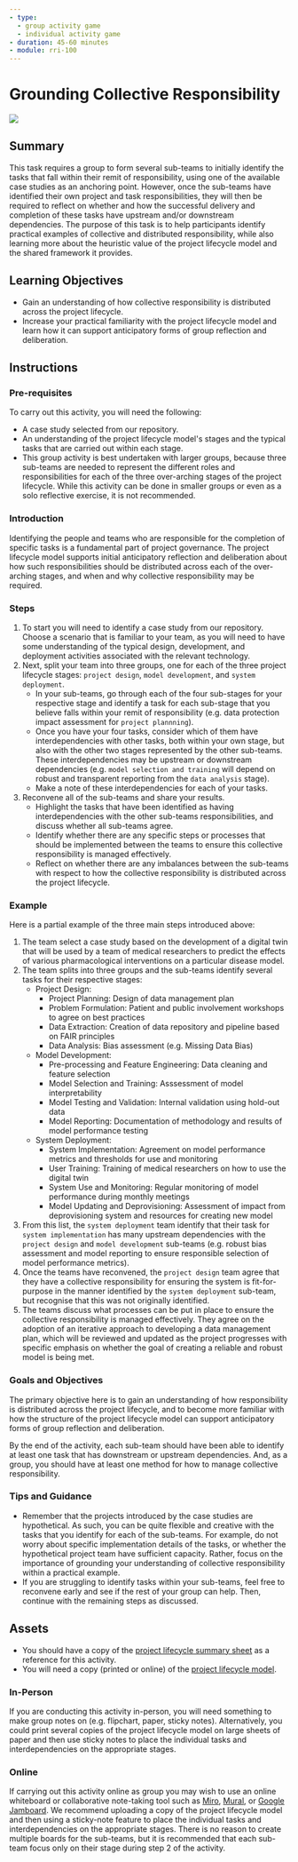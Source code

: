 ```yaml
---
- type: 
  - group activity game
  - individual activity game
- duration: 45-60 minutes
- module: rri-100
---
```


# Grounding Collective Responsibility

![](https://github.com/alan-turing-institute/turing-commons/blob/main/docs/assets/images/illustrations/lifecycle-stylised-alt.png)

## Summary

This task requires a group to form several sub-teams to initially identify the tasks that fall within their remit of responsibility, using one of the available case studies as an anchoring point.
However, once the sub-teams have identified their own project and task responsibilities, they will then be required to reflect on whether and how the successful delivery and completion of these tasks have upstream and/or downstream dependencies.
The purpose of this task is to help participants identify practical examples of collective and distributed responsibility, while also learning more about the heuristic value of the project lifecycle model and the shared framework it provides.

## Learning Objectives

- Gain an understanding of how collective responsibility is distributed across the project lifecycle.
- Increase your practical familiarity with the project lifecycle model and learn how it can support anticipatory forms of group reflection and deliberation.

## Instructions

### Pre-requisites

To carry out this activity, you will need the following:

- A case study selected from our repository.
- An understanding of the project lifecycle model's stages and the typical tasks that are carried out within each stage.
- This group activity is best undertaken with larger groups, because three sub-teams are needed to represent the different roles and responsibilities for each of the three over-arching stages of the project lifecycle. While this activity can be done in smaller groups or even as a solo reflective exercise, it is not recommended.

### Introduction

Identifying the people and teams who are responsible for the completion of specific tasks is a fundamental part of project governance.
The project lifecycle model supports initial anticipatory reflection and deliberation about how such responsibilities should be distributed across each of the over-arching stages, and when and why collective responsibility may be required.

### Steps

1. To start you will need to identify a case study from our repository. Choose a scenario that is familiar to your team, as you will need to have some understanding of the typical design, development, and deployment activities associated with the relevant technology.
2. Next, split your team into three groups, one for each of the three project lifecycle stages: `project design`, `model development`, and `system deployment`.
   - In your sub-teams, go through each of the four sub-stages for your respective stage and identify a task for each sub-stage that you believe falls within your remit of responsibility (e.g. data protection impact assessment for `project plannning`).
   - Once you have your four tasks, consider which of them have interdependencies with other tasks, both within your own stage, but also with the other two stages represented by the other sub-teams. These interdependencies may be upstream or downstream dependencies (e.g. `model selection and training` will depend on robust and transparent reporting from the `data analysis` stage).
   - Make a note of these interdependencies for each of your tasks.
3. Reconvene all of the sub-teams and share your results.
   - Highlight the tasks that have been identified as having interdependencies with the other sub-teams responsibilities, and discuss whether all sub-teams agree.
   - Identify whether there are any specific steps or processes that should be implemented between the teams to ensure this collective responsibility is managed effectively.
   - Reflect on whether there are any imbalances between the sub-teams with respect to how the collective responsibility is distributed across the project lifecycle.

### Example

Here is a partial example of the three main steps introduced above:

1. The team select a case study based on the development of a digital twin that will be used by a team of medical researchers to predict the effects of various pharmacological interventions on a particular disease model.
2. The team splits into three groups and the sub-teams identify several tasks for their respective stages:
   - Project Design:
     - Project Planning: Design of data management plan
     - Problem Formulation: Patient and public involvement workshops to agree on best practices
     - Data Extraction: Creation of data repository and pipeline based on FAIR principles
     - Data Analysis: Bias assessment (e.g. Missing Data Bias)
   - Model Development:
     - Pre-processing and Feature Engineering: Data cleaning and feature selection
     - Model Selection and Training: Asssessment of model interpretability
     - Model Testing and Validation: Internal validation using hold-out data
     - Model Reporting: Documentation of methodology and results of model performance testing
   - System Deployment:
     - System Implementation: Agreement on model performance metrics and thresholds for use and monitoring
     - User Training: Training of medical researchers on how to use the digital twin
     - System Use and Monitoring: Regular monitoring of model performance during monthly meetings
     - Model Updating and Deprovisioning: Assessment of impact from deprovisioning system and resources for creating new model
3. From this list, the `system deployment` team identify that their task for `system implementation` has many upstream dependencies with the `project design` and `model development` sub-teams (e.g. robust bias assessment and model reporting to ensure responsible selection of model performance metrics).
4. Once the teams have reconvened, the `project design` team agree that they have a collective responsibility for ensuring the system is fit-for-purpose in the manner identified by the `system deployment` sub-team, but recognise that this was not originally identified.
5. The teams discuss what processes can be put in place to ensure the collective responsibility is managed effectively. They agree on the adoption of an iterative approach to developing a data management plan, which will be reviewed and updated as the project progresses with specific emphasis on whether the goal of creating a reliable and robust model is being met.

### Goals and Objectives

The primary objective here is to gain an understanding of how responsibility is distributed across the project lifecycle, and to become more familiar with how the structure of the project lifecycle model can support anticipatory forms of group reflection and deliberation.

By the end of the activity, each sub-team should have been able to identify at least one task that has downstream or upstream dependencies. And, as a group, you should have at least one method for how to manage collective responsibility.

### Tips and Guidance

- Remember that the projects introduced by the case studies are hypothetical. As such, you can be quite flexible and creative with the tasks that you identify for each of the sub-teams. For example, do not worry about specific implementation details of the tasks, or whether the hypothetical project team have sufficient capacity. Rather, focus on the importance of grounding your understanding of collective responsibility within a practical example.
- If you are struggling to identify tasks within your sub-teams, feel free to reconvene early and see if the rest of your group can help. Then, continue with the remaining steps as discussed.

## Assets

- You should have a copy of the [project lifecycle summary sheet]() as a reference for this activity.
- You will need a copy (printed or online) of the [project lifecycle model](https://raw.githubusercontent.com/alan-turing-institute/turing-commons/main/docs/assets/images/graphics/project-lifecycle.png).

### In-Person

If you are conducting this activity in-person, you will need something to make group notes on (e.g. flipchart, paper, sticky notes). Alternatively, you could print several copies of the project lifecycle model on large sheets of paper and then use sticky notes to place the individual tasks and interdependencies on the appropriate stages.

### Online

If carrying out this activity online as group you may wish to use an online whiteboard or collaborative note-taking tool such as [Miro](https://miro.com/), [Mural](https://www.mural.co/), or [Google Jamboard](https://jamboard.google.com/). We recommend uploading a copy of the project lifecycle model and then using a sticky-note feature to place the individual tasks and interdependencies on the appropriate stages. There is no reason to create multiple boards for the sub-teams, but it is recommended that each sub-team focus only on their stage during step 2 of the activity.
